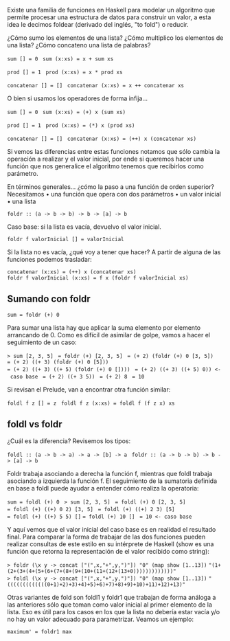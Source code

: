 Existe una familia de funciones en Haskell para modelar un algoritmo que permite procesar una estructura de datos para construir un valor, a esta idea le decimos foldear (derivado del inglés, "to fold") o reducir.

¿Cómo sumo los elementos de una lista? ¿Cómo multiplico los elementos de una lista? ¿Cómo concateno una lista de palabras?

`sum [] = 0 `
`sum (x:xs) = x + sum xs `

`prod [] = 1 `
`prod (x:xs) = x * prod xs `

`concatenar [] = [] `
`concatenar (x:xs) = x ++ concatenar xs`

O bien si usamos los operadores de forma infija…

`sum [] = 0 `
`sum (x:xs) = (+) x (sum xs) `

`prod [] = 1 `
`prod (x:xs) = (*) x (prod xs) `

`concatenar [] = [] `
`concatenar (x:xs) = (++) x (concatenar xs)`

Si vemos las diferencias entre estas funciones notamos que sólo cambia la operación a realizar y el valor inicial, por ende si queremos hacer una función que nos generalice el algoritmo tenemos que recibirlos como parámetro.

En términos generales… ¿cómo la paso a una función de orden superior? Necesitamos • una función que opera con dos parámetros • un valor inicial • una lista

`foldr :: (a -> b -> b) -> b -> [a] -> b `

Caso base: si la lista es vacía, devuelvo el valor inicial.

`foldr f valorInicial [] = valorInicial `

Si la lista no es vacía, ¿qué voy a tener que hacer? A partir de alguna de las funciones podemos trasladar:

`concatenar (x:xs) = (++) x (concatenar xs) `
`foldr f valorInicial (x:xs) = f x (foldr f valorInicial xs)`

Sumando con foldr
-----------------

`sum = foldr (+) 0 `

Para sumar una lista hay que aplicar la suma elemento por elemento arrancando de 0. Como es difícil de asimilar de golpe, vamos a hacer el seguimiento de un caso:

`> sum [2, 3, 5] `
`= foldr (+) [2, 3, 5] `
`= (+ 2) (foldr (+) 0 [3, 5]) `
`= (+ 2) ((+ 3) (foldr (+) 0 [5])) `
`= (+ 2) ((+ 3) ((+ 5) (foldr (+) 0 []))) `
`= (+ 2) ((+ 3) ((+ 5) 0)) <- caso base `
`= (+ 2) ((+ 3 5)) `
`= (+ 2) 8 `
`= 10`

Si revisan el Prelude, van a encontrar otra función similar:

`foldl f z [] = z `
`foldl f z (x:xs) = foldl f (f z x) xs `

foldl vs foldr
--------------

¿Cuál es la diferencia? Revisemos los tipos:

`foldl :: (a -> b -> a) -> a -> [b] -> a `
`foldr :: (a -> b -> b) -> b -> [a] -> b `

Foldr trabaja asociando a derecha la función f, mientras que foldl trabaja asociando a izquierda la función f. El seguimiento de la sumatoria definida en base a foldl puede ayudar a entender cómo realiza la operatoria:

`sum = foldl (+) 0 `
`> sum [2, 3, 5] `
`= foldl (+) 0 [2, 3, 5] `
`= foldl (+) ((+) 0 2) [3, 5] `
`= foldl (+) ((+) 2 3) [5] `
`= foldl (+) ((+) 5 5) []`
`= foldl (+) 10 [] `
`= 10 <- caso base`

Y aquí vemos que el valor inicial del caso base es en realidad el resultado final. Para comparar la forma de trabajar de las dos funciones pueden realizar consultas de este estilo en su intérprete de Haskell (show es una función que retorna la representación de el valor recibido como string):

`> foldr (\x y -> concat ["(",x,"+",y,")"]) "0" (map show [1..13])`
`"(1+(2+(3+(4+(5+(6+(7+(8+(9+(10+(11+(12+(13+0)))))))))))))"`
`> foldl (\x y -> concat ["(",x,"+",y,")"]) "0" (map show [1..13])`
`"(((((((((((((0+1)+2)+3)+4)+5)+6)+7)+8)+9)+10)+11)+12)+13)"`

Otras variantes de fold son foldl1 y foldr1 que trabajan de forma análoga a las anteriores sólo que toman como valor inicial al primer elemento de la lista. Eso es útil para los casos en los que la lista no debería estar vacía y/o no hay un valor adecuado para parametrizar. Veamos un ejemplo:

`maximum' = foldr1 max`
